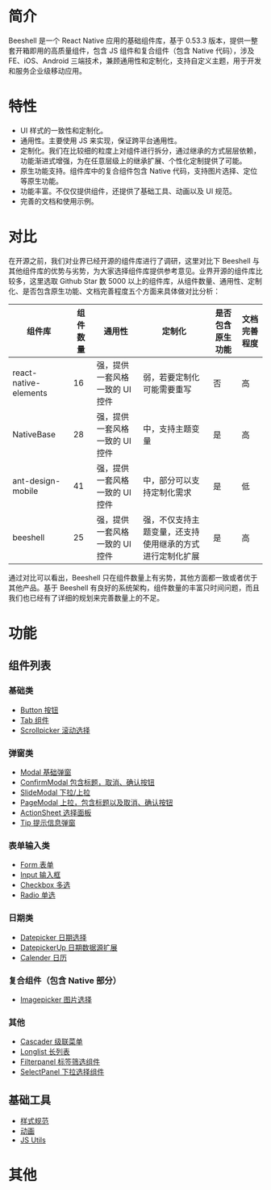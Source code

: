 # 简介
Beeshell 是一个 React Native 应用的基础组件库，基于 0.53.3 版本，提供一整套开箱即用的高质量组件，包含 JS 组件和复合组件（包含 Native 代码），涉及 FE、iOS、Android 三端技术，兼顾通用性和定制化，支持自定义主题，用于开发和服务企业级移动应用。

# 特性

- UI 样式的一致性和定制化。
- 通用性。主要使用 JS 来实现，保证跨平台通用性。
- 定制化。我们在比较细的粒度上对组件进行拆分，通过继承的方式层层依赖，功能渐进式增强，为在任意层级上的继承扩展、个性化定制提供了可能。
- 原生功能支持。组件库中的复合组件包含 Native 代码，支持图片选择、定位等原生功能。
- 功能丰富。不仅仅提供组件，还提供了基础工具、动画以及 UI 规范。
- 完善的文档和使用示例。

# 对比
在开源之前，我们对业界已经开源的组件库进行了调研，这里对比下 Beeshell 与其他组件库的优势与劣势，为大家选择组件库提供参考意见。业界开源的组件库比较多，这里选取 Github Star 数 5000 以上的组件库，从组件数量、通用性、定制化、是否包含原生功能、文档完善程度五个方面来具体做对比分析：

| 组件库 | 组件数量 |  通用性 | 定制化 | 是否包含原生功能 | 文档完善程度 |
| ---- | ---- | ---- | ---- | ---- | ---- |
| react-native-elements | 16 |  强，提供一套风格一致的 UI 控件 | 弱，若要定制化可能需要重写 | 否 | 高 |
| NativeBase | 28 | 强，提供一套风格一致的 UI 控件 | 中，支持主题变量 | 是 | 高 |
| ant-design-mobile | 41 | 强，提供一套风格一致的 UI 控件 | 中，部分可以支持定制化需求 | 是 | 低 |
| beeshell | 25 | 强，提供一套风格一致的 UI 控件 | 强，不仅支持主题变量，还支持使用继承的方式进行定制化扩展 | 是 | 高 |

通过对比可以看出，Beeshell 只在组件数量上有劣势，其他方面都一致或者优于其他产品。基于 Beeshell 有良好的系统架构，组件数量的丰富只时间问题，而且我们也已经有了详细的规划来完善数量上的不足。


# 功能

## 组件列表

### 基础类
* [Button 按钮](./components/Button.md)
* [Tab 组件](./components/Tab.md)
* [Scrollpicker 滚动选择](./components/Scrollpicker.md)

### 弹窗类
* [Modal 基础弹窗](./components/Modal.md)
* [ConfirmModal 包含标题，取消、确认按钮](./components/ConfirmModal.md)
* [SlideModal 下拉/上拉](./components/SlideModal.md)
* [PageModal 上拉，包含标题以及取消、确认按钮](./components/PageModal.md)
* [ActionSheet 选择面板](./components/Actionsheet.md)
* [Tip 提示信息弹窗](./components/Tip.md)


### 表单输入类
* [Form 表单](./components/Form.md)
* [Input 输入框](./components/Input.md)
* [Checkbox 多选](./components/Checkbox.md)
* [Radio 单选](./components/Radio.md)

### 日期类
* [Datepicker 日期选择](./components/Datepicker.md)
* [DatepickerUp 日期数据源扩展](./components/DatepickerUp.md)
* [Calender 日历](./components/Calendar.md)

### 复合组件（包含 Native 部分）
* [Imagepicker 图片选择](./components/Imagepicker.md)

### 其他
* [Cascader 级联菜单](./components/Cascader.md)
* [Longlist 长列表](./components/Longlist.md)
* [Filterpanel 标签筛选组件](./components/FilterPanel.md)
* [SelectPanel 下拉选择组件](./components/SelectPanel.md)

## 基础工具
* [样式规范](./common/styles.md)
* [动画](./common/animations.md)
* [JS Utils](./common/utils.md)

# 其他
